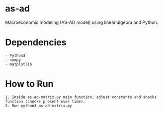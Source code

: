 # as-ad
Macroeconomic modeling (AS-AD model) using linear algebra and Python.

# Dependencies
    - Python3
    - numpy
    - matplotlib

 # How to Run
    1. Inside as-ad-matrix.py main function, adjust constants and shocks function (shocks present over time).
    2. Run python3 as-ad-matrix.py 


